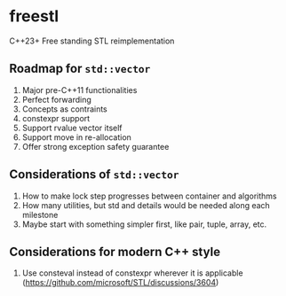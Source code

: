 # freestl
C++23+ Free standing STL reimplementation

## Roadmap for ```std::vector```

1. Major pre-C++11 functionalities
2. Perfect forwarding
3. Concepts as contraints
4. constexpr support
5. Support rvalue vector itself
6. Support move in re-allocation
7. Offer strong exception safety guarantee


## Considerations of ```std::vector```

1. How to make lock step progresses between container and algorithms
2. How many utilities, but std and details would be needed along each milestone
3. Maybe start with something simpler first, like pair, tuple, array, etc.

## Considerations for modern C++ style

1. Use consteval instead of constexpr wherever it is applicable (https://github.com/microsoft/STL/discussions/3604)
